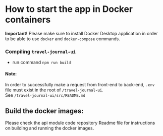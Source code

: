 # How to start the app in Docker containers

**Important!** Please make sure to install Docker Desktop application in order to be able to use `docker` and `docker-compose` commands.

### Compiling `travel-journal-ui`
* run command `npm run build`

#### Note:
In order to successfully make a request from front-end to back-end, `.env` file must exist in the root of `/travel-journal-ui`.<br/>
See `/travel-journal-ui/src/README.md`

## Build the docker images:
Please check the api module code repository Readme file for instructions on building and running the docker images.